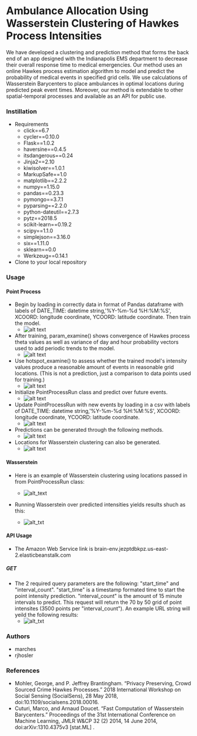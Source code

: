 # Ambulance Allocation Using Wasserstein Clustering of Hawkes Process Intensities
We have developed a clustering and prediction method that forms the back end of an app designed with the Indianapolis EMS department to decrease their overall response time to medical emergencies. Our method uses an online Hawkes process estimation algorithm to model and predict the probability of medical events in specified grid cells. We use calculations of Wasserstein Barycenters to place ambulances in optimal locations during predicted peak event times. Moreover, our method is extendable to other spatial-temporal processes and available as an API for public use. 

### Instillation
* Requirements
   * click==6.7
   * cycler==0.10.0
   * Flask==1.0.2
   * haversine==0.4.5
   * itsdangerous==0.24
   * Jinja2==2.10
   * kiwisolver==1.0.1
   * MarkupSafe==1.0
   * matplotlib==2.2.2
   * numpy==1.15.0
   * pandas==0.23.3
   * pymongo==3.7.1
   * pyparsing==2.2.0
   * python-dateutil==2.7.3
   * pytz==2018.5
   * scikit-learn==0.19.2
   * scipy==1.1.0
   * simplejson==3.16.0
   * six==1.11.0
   * sklearn==0.0
   * Werkzeug==0.14.1
* Clone to your local repository

### Usage
#### Point Process
* Begin by loading in correctly data in format of Pandas dataframe with labels of DATE_TIME: datetime string,'%Y-%m-%d %H:%M:%S', XCOORD: longitude coordinate, YCOORD: latitude coordinate. Then train the model.
    * ![alt text](https://github.com/rjhosler/IUPUI-REU/blob/repository_images/load_train.png )
* After training, param_examine() shows convergence of Hawkes process theta values as well as variance of day and hour probability vectors used to add periodic trends to the model.
    * ![alt text](https://github.com/rjhosler/IUPUI-REU/blob/repository_images/examine.png )
* Use hotspot_examine() to assess whether the trained model's intensity values produce a reasonable amount of events in reasonable grid locations. (This is not a prediction, just a comparison to data points used for training.)
   * ![alt text](https://github.com/rjhosler/IUPUI-REU/blob/repository_images/hotspots.png )
* Initialize PointProcessRun class and predict over future events.
   * ![alt text](https://github.com/rjhosler/IUPUI-REU/blob/repository_images/testpredict.png )
* Update PointProcessRun with new events by loading in a csv with labels of DATE_TIME: datetime string,'%Y-%m-%d %H:%M:%S', XCOORD: longitude coordinate, YCOORD: latitude coordinate.
   * ![alt text](https://github.com/rjhosler/IUPUI-REU/blob/repository_images/update_csv.png )
* Predictions can be generated through the following methods.
   * ![alt text](https://github.com/rjhosler/IUPUI-REU/blob/repository_images/ex.png )
* Locations for Wasserstein clustering can also be generated.
   * ![alt text](https://github.com/rjhosler/IUPUI-REU/blob/repository_images/locs_for_wasserstein.png )

#### Wasserstein
* Here is an example of Wasserstein clustering using locations passed in from PointProcessRun class: 
   * ![alt_text](https://github.com/rjhosler/IUPUI-REU/blob/repository_images/wasser.png )

* Running Wasserstein over predicted intensities yields results shuch as this:
   * ![alt_txt](https://github.com/rjhosler/IUPUI-REU/blob/repository_images/wasserstein_graph.png )
   
#### API Usage
* The Amazon Web Service link is brain-env.jezptdbkpz.us-east-2.elasticbeanstalk.com 
##### GET
* The 2 required query parameters are the following: "start_time" and "interval_count". "start_time" is a timestamp formated time to start the point intensity prediction. "interval_count" is the amount of 15 minute intervals to predict. This request will return the 70 by 50 grid of point intensites (3500 points per "interval_count"). An example URL string will yeild the following results:
   * ![alt_txt](https://github.com/rjhosler/IUPUI-REU/blob/repository_images/GET.psd )

### Authors
* marches
* rjhosler

### References
* Mohler, George, and P. Jeffrey Brantingham. “Privacy Preserving, Crowd Sourced Crime Hawkes Processes.” 2018 International Workshop on Social Sensing (SocialSens), 28 May 2018, doi:10.1109/socialsens.2018.00016.
* Cuturi, Marco, and Arnaud Doucet. “Fast Computation of Wasserstein Barycenters.” Proceedings of the 31st International Conference on Machine Learning, JMLR W&CP 32 (2) 2014, 14 June 2014, doi:arXiv:1310.4375v3 [stat.ML] . 
